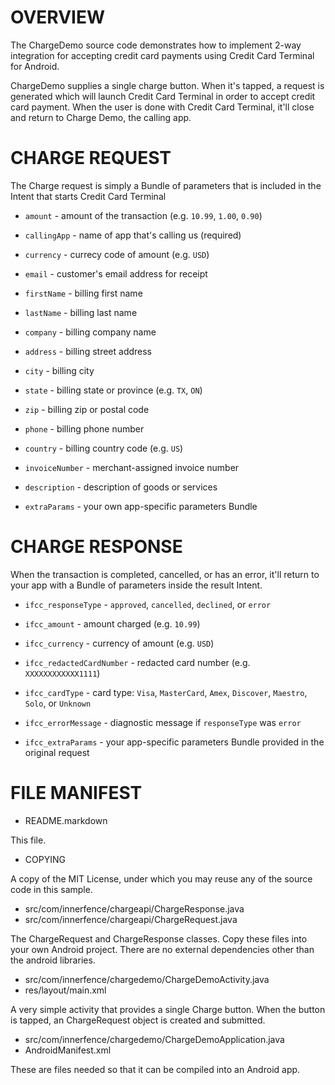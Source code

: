 OVERVIEW
========

The ChargeDemo source code demonstrates how to implement 2-way
integration for accepting credit card payments using Credit Card
Terminal for Android.

ChargeDemo supplies a single charge button. When it's tapped, a
request is generated which will launch Credit Card Terminal in order
to accept credit card payment. When the user is done with Credit Card
Terminal, it'll close and return to Charge Demo, the calling app.

CHARGE REQUEST
================

The Charge request is simply a Bundle of parameters that is included
in the Intent that starts Credit Card Terminal

* `amount` - amount of the transaction (e.g. `10.99`, `1.00`, `0.90`)
* `callingApp` - name of app that's calling us (required)
* `currency` - currecy code of amount (e.g. `USD`)
* `email` - customer's email address for receipt
* `firstName` - billing first name
* `lastName` - billing last name
* `company` - billing company name
* `address` - billing street address
* `city` - billing city
* `state` - billing state or province (e.g. `TX`, `ON`)
* `zip` - billing zip or postal code
* `phone` - billing phone number
* `country` - billing country code (e.g. `US`)
* `invoiceNumber` - merchant-assigned invoice number
* `description` - description of goods or services

* `extraParams` - your own app-specific parameters Bundle

CHARGE RESPONSE
=================

When the transaction is completed, cancelled, or has an error, it'll
return to your app with a Bundle of parameters inside the result
Intent.

* `ifcc_responseType` - `approved`, `cancelled`, `declined`, or `error`
* `ifcc_amount` - amount charged (e.g. `10.99`)
* `ifcc_currency` - currency of amount (e.g. `USD`)
* `ifcc_redactedCardNumber` - redacted card number (e.g. `XXXXXXXXXXXX1111`)
* `ifcc_cardType` - card type: `Visa`, `MasterCard`, `Amex`, `Discover`, `Maestro`, `Solo`, or `Unknown`
* `ifcc_errorMessage` - diagnostic message if `responseType` was `error`

* `ifcc_extraParams` - your app-specific parameters Bundle provided in the
  original request

FILE MANIFEST
=============

* README.markdown

This file.

* COPYING

A copy of the MIT License, under which you may reuse any of the source
code in this sample.

* src/com/innerfence/chargeapi/ChargeResponse.java
* src/com/innerfence/chargeapi/ChargeRequest.java

The ChargeRequest and ChargeResponse classes. Copy these files into
your own Android project. There are no external dependencies other
than the android libraries.

* src/com/innerfence/chargedemo/ChargeDemoActivity.java
* res/layout/main.xml

A very simple activity that provides a single Charge button. When the
button is tapped, an ChargeRequest object is created and submitted.

* src/com/innerfence/chargedemo/ChargeDemoApplication.java
* AndroidManifest.xml

These are files needed so that it can be compiled into an Android app.

